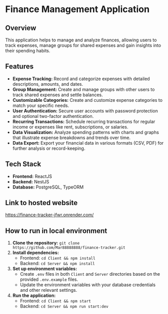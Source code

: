 # Finance Management Application

## Overview

This application helps to manage and analyze finances, allowing users to track expenses, manage groups for shared expenses and gain insights into their spending habits.

## Features

* **Expense Tracking:** Record and categorize expenses with detailed descriptions, amounts, and dates.
* **Group Management:** Create and manage groups with other users to track shared expenses and settle balances.
* **Customizable Categories:** Create and customize expense categories to match your specific needs.
* **User Authentication:** Secure user accounts with password protection and optional two-factor authentication.
* **Recurring Transactions:** Schedule recurring transactions for regular income or expenses like rent, subscriptions, or salaries.
* **Data Visualization:** Analyze spending patterns with charts and graphs that illustrate expense breakdowns and trends over time.
* **Data Export:** Export your financial data in various formats (CSV, PDF) for further analysis or record-keeping.

  
## Tech Stack

* **Frontend:** ReactJS
* **Backend:** NestJS
* **Database:** PostgreSQL, TypeORM

## Link to hosted website
   https://finance-tracker-jfwr.onrender.com/

## How to run in local environment

1. **Clone the repository:** `git clone https://github.com/Mar88888888/finance-tracker.git`
2. **Install dependencies:**
    * Frontend: `cd Client && npm install`
    * Backend: `cd Server && npm install`
3. **Set up environment variables:**
    * Create `.env` files in both `Client` and `Server` directories based on the provided `.env.example` files.
    * Update the environment variables with your database credentials and other relevant settings.
4. **Run the application:**
    * Frontend: `cd Client && npm start`
    * Backend: `cd Server && npm run start:dev`
